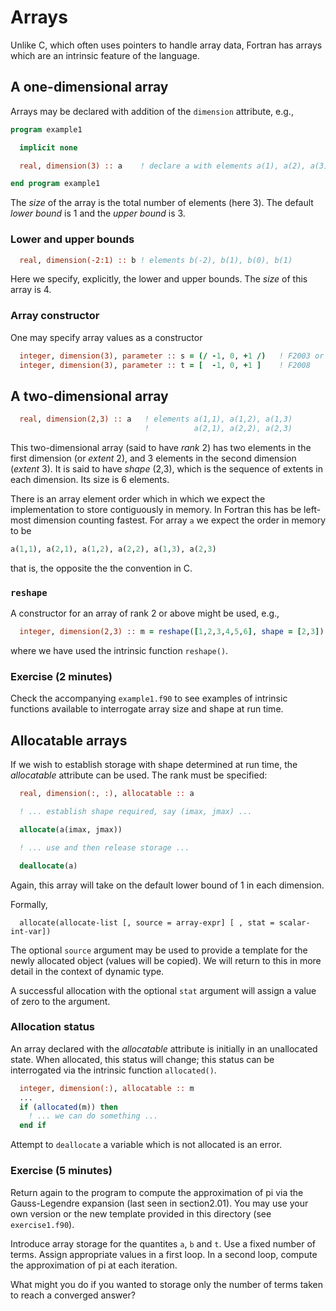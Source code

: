 # Arrays

Unlike C, which often uses pointers to handle array data, Fortran has arrays
which are an intrinsic feature of the language.

## A one-dimensional array

Arrays may be declared with addition of the `dimension` attribute, e.g.,
```fortran
program example1

  implicit none

  real, dimension(3) :: a    ! declare a with elements a(1), a(2), a(3)

end program example1
```
The _size_ of the array is the total number of elements (here 3).
The default _lower bound_ is 1 and the _upper bound_ is 3.


### Lower and upper bounds
```fortran
  real, dimension(-2:1) :: b ! elements b(-2), b(1), b(0), b(1)
```
Here we specify, explicitly, the lower and upper bounds. The
_size_ of this array is 4.


### Array constructor

One may specify array values as a constructor
```fortran
  integer, dimension(3), parameter :: s = (/ -1, 0, +1 /)   ! F2003 or
  integer, dimension(3), parameter :: t = [  -1, 0, +1 ]    ! F2008
```

## A two-dimensional array
```fortran
  real, dimension(2,3) :: a   ! elements a(1,1), a(1,2), a(1,3)
                              !          a(2,1), a(2,2), a(2,3)
```
This two-dimensional array (said to have _rank_ 2) has two elements
in the first dimension (or _extent_ 2), and 3 elements in the second
dimension (_extent_ 3). It is said to have _shape_ (2,3), which is
the sequence of extents in each dimension. Its size is 6 elements.

There is an array element order which in which we expect the implementation
to store contiguously in memory. In Fortran this has be left-most
dimension counting fastest. For array `a` we expect the order in
memory to be
```fortran
a(1,1), a(2,1), a(1,2), a(2,2), a(1,3), a(2,3)
```
that is, the opposite the the convention in C.

### `reshape`

A constructor for an array of rank 2 or above might be used, e.g.,
```fortran
  integer, dimension(2,3) :: m = reshape([1,2,3,4,5,6], shape = [2,3])
```
where we have used the intrinsic function `reshape()`.

### Exercise (2 minutes)

Check the accompanying `example1.f90` to see examples of intrinsic functions
available to interrogate array size and shape at run time.


## Allocatable arrays

If we wish to establish storage with shape determined at run time,
the _allocatable_ attribute can be used. The rank must be specified:
```fortran
  real, dimension(:, :), allocatable :: a

  ! ... establish shape required, say (imax, jmax) ...

  allocate(a(imax, jmax))

  ! ... use and then release storage ...

  deallocate(a)
```
Again, this array will take on the default lower bound of 1 in each
dimension.

Formally,
```
  allocate(allocate-list [, source = array-expr] [ , stat = scalar-int-var])
```
The optional `source` argument may be used to provide a template for
the newly allocated object (values will be copied). We will return to
this in more detail in the context of dynamic type.

A successful allocation with the optional `stat` argument will assign a
value of zero to the argument.

### Allocation status

An array declared with the _allocatable_ attribute is initially in
an unallocated state. When allocated, this status will change; this
status can be interrogated via the intrinsic function `allocated()`.
```fortran
  integer, dimension(:), allocatable :: m
  ...
  if (allocated(m)) then
    ! ... we can do something ...
  end if
```
Attempt to `deallocate` a variable which is not allocated is an error.


### Exercise (5 minutes)

Return again to the program to compute the approximation of pi via
the Gauss-Legendre expansion (last seen in section2.01). You may use
your own version or the new template provided in this directory
(see `exercise1.f90`).

Introduce array storage for the quantites `a`, `b` and `t`. Use a
fixed number of terms. Assign appropriate values in a first loop.
In a second loop, compute the approximation of pi at each iteration.

What might you do if you wanted to storage only the number of terms
taken to reach a converged answer?
